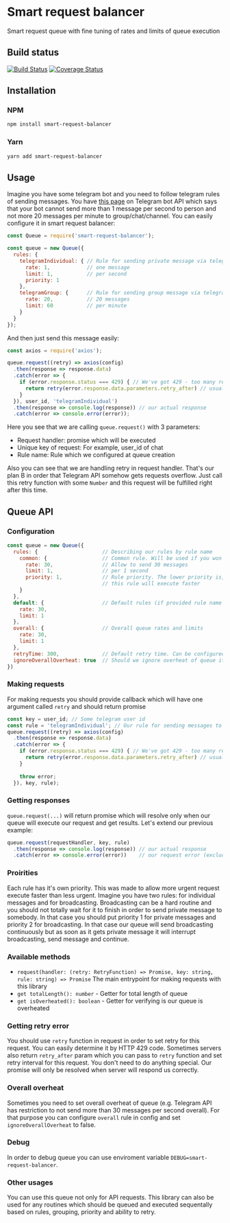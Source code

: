 # Smart request balancer 
Smart request queue with fine tuning of rates and limits of queue execution
## Build status
[![Build Status](https://travis-ci.org/energizer91/smart-request-balancer.svg?branch=master)](https://travis-ci.org/energizer91/smart-request-balancer)
[![Coverage Status](https://coveralls.io/repos/github/energizer91/smart-request-balancer/badge.svg?branch=master)](https://coveralls.io/github/energizer91/smart-request-balancer?branch=master)
## Installation
### NPM
```bash
npm install smart-request-balancer
```
### Yarn
```bash
yarn add smart-request-balancer
```
## Usage

Imagine you have some telegram bot and you need to follow telegram rules of sending messages.
You have [this page](https://core.telegram.org/bots/faq#my-bot-is-hitting-limits-how-do-i-avoid-this) on Telegram bot API
which says that your bot cannot send more than 1 message per second to person and not more 20 messages per minute
to group/chat/channel. You can easily configure it in smart request balancer:
```js
const Queue = require('smart-request-balancer');

const queue = new Queue({
  rules: {
    telegramIndividual: { // Rule for sending private message via telegram API
      rate: 1,            // one message
      limit: 1,           // per second
      priority: 1
    },
    telegramGroup: {      // Rule for sending group message via telegram API
      rate: 20,           // 20 messages
      limit: 60           // per minute
    }
  }
});
```

And then just send this message easily:

```js
const axios = require('axios');

queue.request((retry) => axios(config)
  .then(response => response.data)
  .catch(error => {
    if (error.response.status === 429) { // We've got 429 - too many requests
      return retry(error.response.data.parameters.retry_after) // usually 300 seconds
    }
  }), user_id, 'telegramIndividual')
  .then(response => console.log(response)) // our actual response
  .catch(error => console.error(error));
```

Here you see that we are calling `queue.request()` with 3 parameters:
- Request handler: promise which will be executed
- Unique key of request: For example, user_id of chat
- Rule name: Rule which we configured at queue creation

Also you can see that we are handling retry in request handler. That's our plan B in
order that Telegram API somehow gets requests overflow. Just call this retry function with some `Number`
and this request will be fulfilled right after this time.

## Queue API

### Configuration
```js
const queue = new Queue({
  rules: {                     // Describing our rules by rule name
    common: {                  // Common rule. Will be used if you won't provide rule argument
      rate: 30,                // Allow to send 30 messages
      limit: 1,                // per 1 second
      priority: 1,             // Rule priority. The lower priority is, the higher chance that
                               // this rule will execute faster 
    }
  },
  default: {                   // Default rules (if provided rule name is not found
    rate: 30,
    limit: 1
  },
  overall: {                   // Overall queue rates and limits
    rate: 30,
    limit: 1
  },
  retryTime: 300,              // Default retry time. Can be configured in retry fn
  ignoreOverallOverheat: true  // Should we ignore overheat of queue itself
})
```

### Making requests
For making requests you should provide callback which will have one argument called `retry` and should return promise
```js
const key = user_id; // Some telegram user id
const rule = 'telegramIndividual'; // Our rule for sending messages to chats
queue.request((retry) => axios(config)
  .then(response => response.data)
  .catch(error => {
    if (error.response.status === 429) { // We've got 429 - too many requests
      return retry(error.response.data.parameters.retry_after) // usually 300 seconds
    }
    
    throw error;
  }), key, rule);
```

### Getting responses
`queue.request(...)` will return promise which will resolve only when our queue will execute our request and get results.
Let's extend our previous example:
```js
queue.request(requestHandler, key, rule)
  .then(response => console.log(response)) // our actual response
  .catch(error => console.error(error))    // our request error (excluding 429)
```

### Proirities
Each rule has it's own priority. This was made to allow more urgent request execute faster than less urgent.
Imagine you have two rules: for individual messages and for broadcasting. Broadcasting can be a hard routine and
you should not totally wait for it to finish in order to send private message to somebody. In that case you should put
priority 1 for private messages and priority 2 for broadcasting. In that case our queue will send broadcasting continuously
but as soon as it gets private message it will interrupt broadcasting, send message and continue.

### Available methods

- `request(handler: (retry: RetryFunction) => Promise, key: string, rule: string) => Promise` The main
entrypoint for making requests with this library
- `get totalLength(): number` - Getter for total length of queue
- `get isOverheated(): boolean` - Getter for verifying is our queue is overheated

### Getting retry error

You should use `retry` function in request in order to set retry for this request.
You can easily determine it by HTTP 429 code. Sometimes servers also return `retry_after` param which you can pass
to `retry` function and set retry interval for this request. You don't need to do anything special. Our promise will only be resolved
when server will respond us correctly.

### Overall overheat
Sometimes you need to set overall overheat of queue (e.g. Telegram API has restriction to not send more than 30 messages per second overall).
For that purpose you can configure `overall` rule in config and set `ignoreOverallOverheat` to false.

### Debug
In order to debug queue you can use enviroment variable `DEBUG=smart-request-balancer`.

### Other usages
You can use this queue not only for API requests. This library can also be used for any routines which should be
queued and executed sequentally based on rules, grouping, priority and ability to retry.